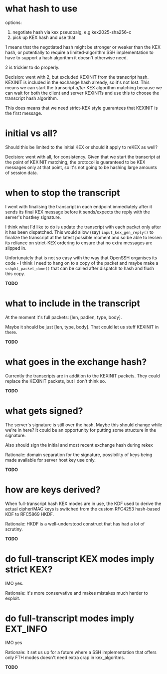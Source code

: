 # what hash to use

options:

1. negotiate hash via kex pseudoalg, e.g kex2025-sha256-c
2. pick up KEX hash and use that

1 means that the negotiated hash might be stronger or weaker than the KEX
hash, or potentially to require a limited-algorithm SSH implementation to
have to support a hash algorithm it doesn't otherwise need.

2 is trickier to do properly.

Decision: went with 2, but excluded KEXINIT from the transcript hash.
KEXINIT is included in the exchange hash already, so it's not lost.
This means we can start the transcript *after* KEX algorithm matching
because we can wait for both the client and server KEXINITs and use this
to choose the transcript hash algorithm. 

This does means that we need strict-KEX style guarantees that KEXINIT is
the first message.

# initial vs all?

Should this be limited to the initial KEX or should it apply to reKEX as well?

Decision: went with all, for consistency. Given that we start the transcript
at the point of KEXINIT matching, the protocol is guaranteed to be KEX
messages only at that point, so it's not going to be hashing large amounts
of session data.

# when to stop the transcript

I went with finalising the transcript in each endpoint immediately after
it sends its final KEX message before it sends/expects the reply with the
server's hostkey signature.

I think what I'd like to do is update the transcript with each packet
only after it has been dispatched. This would allow (say)
`input_kex_gen_reply()`
to finalize the transcript at the latest possible moment and so be able to
lessen its reliance on strict-KEX ordering to ensure that no extra messages
are slipped in.

Unfortunately that
is not so easy with the way that OpenSSH organises its code - I think I need
to hang on to a copy of the packet and maybe make a `sshpkt_packet_done()` that
can be called after dispatch to hash and flush this copy.

**TODO**

# what to include in the transcript

At the moment it's full packets: [len, padlen, type, body].

Maybe it should be just [len, type, body]. That could let us stuff KEXINIT
in there.

**TODO**

# what goes in the exchange hash?

Currently the transcripts are in addition to the KEXINIT packets.
They could replace the KEXINIT packets, but I don't think so.

**TODO**

# what gets signed?

The server's signature is still over the hash. Maybe this should change
while we're in here? It could be an opportunity for putting some structure
in the signature.

Also should sign the initial and most recent exchange hash during rekex

Rationale: domain separation for the signature, possibility of keys being
made available for server host key use only.

**TODO**

# how are keys derived?

When full-transcript hash KEX modes are in use, the KDF used to derive
the actual cipher/MAC keys is switched from the custom RFC4253 hash-based
KDF to RFC5869 HKDF.

Rationale: HKDF is a well-understood construct that has had a lot of scrutiny.

**TODO**

# do full-transcript KEX modes imply strict KEX?

IMO yes.

Rationale: it's more conservative and makes mistakes much harder to
exploit.

# do full-transcript modes imply EXT_INFO

IMO yes

Rationale: it set us up for a future where a SSH implementation that
offers only FTH modes doesn't need extra crap in kex_algoritms.

**TODO**


